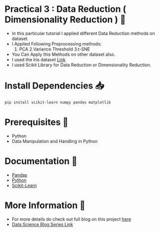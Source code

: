 
# Practical 3 : Data Reduction ( Dimensionality Reduction ) 🏹
* In this particular tutorial I applied different Data Reduction methods on dataset.
* I Applied Following Preprocessing methods:
    1. PCA
    2.Variance Threshold
    3.t-SNE
* You Can Apply this Methods on other dataset also.
* I used the Iris dataset [Link](https://archive.ics.uci.edu/ml/machine-learning-databases/iris/iris.data)
* I used Scikit Library for Data Reduction or Dimensionality Reduction.

# Install Dependencies 📥
```bash
pip install scikit-learn numpy pandas matplotlib
```

# Prerequisites 🚀
* Python
* Data Manipulation and Handling in Python

# Documentation 🎯
* [Pandas](https://pandas.pydata.org/docs/)
* [Python](https://docs.python.org/3/)
* [Scikit-Learn](https://scikit-learn.org/stable/)

# More Information 📩
* For more details do check out full blog on this project [here](https://manthan-bhikadiya.medium.com/data-science-data-reduction-techniques-using-python-3de757a20a3b)
* [Data Science Blog Series Link](https://znap.link/manthan.bhikadiya)

